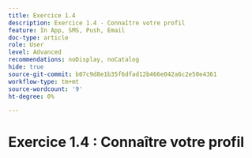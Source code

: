 ```yaml
---
title: Exercice 1.4
description: Exercice 1.4 - Connaître votre profil
feature: In App, SMS, Push, Email
doc-type: article
role: User
level: Advanced
recommendations: noDisplay, noCatalog
hide: true
source-git-commit: b07c9d8e1b35f6dfad12b466e042a6c2e50e4361
workflow-type: tm+mt
source-wordcount: '9'
ht-degree: 0%

---
```



# Exercice 1.4 : Connaître votre profil
